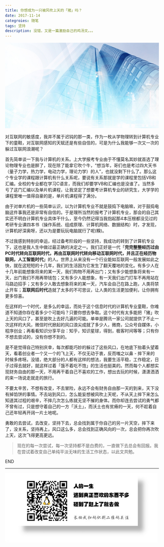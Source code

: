 ```yaml
---
title: 你想成为一只被风吹上天的「猪」吗？
date: 2017-11-14
categroies: 随笔
tags: 坚持
description: 没错，又是一篇激励自己的鸡汤文。。。
---
```


![](/image/500353205_wx.jpg)

对互联网的敏感度，我并不属于迟钝的那一类，作为一枚从学物理转到计算机专业下的童鞋，对互联网感知的天赋还是有些自信的，可是为什么我能够一次又一次的躲过互联网浪潮呢？

首先简单谈一下我与计算机的关系。上大学报考专业由于不懂莫名其妙就首选了理论物理专业也是醉了，现在除了能拿它吹个牛，“想当年，哥们也是考过四大天书（量子力学，热力学，电动力学，理论力学）的人”，也就没剩下什么了。那么这个专业学的课程跟计算机有什么关系呢，要说有关系那就是学的课程里包括VB和汇编。全校的专业都在学习C语言，而我们却要学VB和汇编也是没谁了。当然多亏了这门汇编以及单片机课程，让我坚定了想要考计算机专业的研究生，大学学的课程里唯一值得自豪的是，单片机课程得了满分。

由于对单片机的一些简单认识，以为计算机专业不就是鼓捣下电脑嘛，对于鼓捣电脑这件事我还是非常有自信的。于是理所当然的报考了计算机专业，那会的自己其实还不明白计算机专业具体干什么，至今仍然记得当我抱起那4本压根都没见过的考研专业课四本书（操作系统、组成原理、计算机网络、数据结构）时，才发现，计算机好深奥呀，还以为是要玩玩电脑就行了呢(糗)。

不过我感到特别的幸运，经过备考阶段的一些坚持，我成功的转到了计算机专业下，这也是我人生中做过最正确的决定之一。我们正好是一代「**完完整整经历过由PC时代转向互联网时代，再由互联网时代转向移动互联网时代，并且正在经历物联网，人工智能时代**」的人。世界上从来没有一个行业能如互联网一般发展如此之快，就在这短短的十几年，我们的生活因为它发生了翻天覆地的变化。有多少人在十几年前能想象将来的某一天，我们购物不用再出门；又有多少能想象将来有一天，出门我们不用再带钱包；又有多少人能想象，有一天我们出门打车不再用站在马路边招手；又有多少人敢去想象将来的某一天，汽车会自己在路上跑，人类将禁止开车；**互联网后时代**造就了太多的不可思议，让人类的生活更加便利，让你拥有更多惊喜。

在这样的一个时代，是多么的幸运，而处于这个信息时代的计算机专业童鞋，你难道不知道你存在着多少个可能吗？只要你想去争取。这个时代有太多能把「猪」吹上天的风口了，甚至是吹上去好几遍的可能。单单是腾讯一家公司就提供了不止一次这样的大风，微信时代掀起的风口浪尖成就了多少人，微商，公众号自媒体，小程序创业；再看看知识分享平台：知乎，知识星球，得到，极客时间等等；只有你不想去尝试的，没有你想不到的。

是不是觉得自己特别庆幸，每次都能巧妙的躲过了这些风口，在地底下抬着头望着天，看着创业者一个又一个的飞上天，不仅无动于衷，反而嗤之以鼻 - 摔下来的时候多疼呀。没错，绝大部分的人都有这样的想法，我要生活平稳，工作稳定，日子过得去就好，就这样过着「饿不着吃不饱」的生活也挺美的。然而每个人都想实现财务自由的那一天，不用再干着自己不喜欢的工作，想出去玩的时候，潇潇洒洒的来一场说走就走的旅行。

不要太辛苦，不想有改变，不去冒险，永远不会有财务自由那一天的到来，天下没有掉馅饼的事情。不去站到风口，怎么能妄想被风吹上天呢，不从天上摔下来怎么知道其过程的艰辛，不摔几次怎么练就无坚不摧的身体。而你却连去尝试的勇气都不曾有过，只是想守着自己的一方「沃土」，而沃土也有贫瘠的一天，何不趁着自己还年轻再开阔一片土地呢。

勇敢的去尝试，去改变，坚持下去，总会找到属于你自己的另一片天空，摔下来了，没关系，坚持再上，风口这么多，总会找到正确风向的一次，总会把你再次吹上天，这次飞得更高更远。

> 现在的每一次尝试，每一次坚持都不是白费的，一直做下去总会有回报。我在尝试着改变自己单纯平淡无味的生活工作状态，以此文共勉。

END

- - -
![](/image/weixin.jpg)